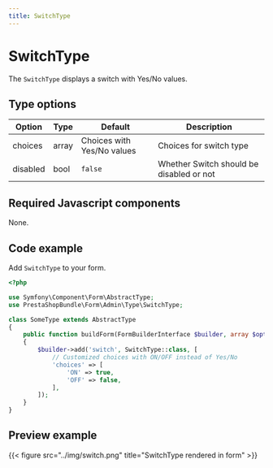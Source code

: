 ```yaml
---
title: SwitchType
---
```


# SwitchType

The `SwitchType` displays a switch with Yes/No values.

## Type options

| Option | Type   | Default | Description                      |
| ------ | ------ | ------- | -------------------------------- |
| choices   | array | Choices with Yes/No values  | Choices for switch type |
| disabled   | bool | `false`  | Whether Switch should be disabled or not |

## Required Javascript components
    
None.

## Code example

Add `SwitchType` to your form.

```php
<?php

use Symfony\Component\Form\AbstractType;
use PrestaShopBundle\Form\Admin\Type\SwitchType;

class SomeType extends AbstractType
{
    public function buildForm(FormBuilderInterface $builder, array $options)
    {
        $builder->add('switch', SwitchType::class, [
            // Customized choices with ON/OFF instead of Yes/No
            'choices' => [
                'ON' => true,
                'OFF' => false,
            ],
        ]);
    }
}
```

## Preview example

{{< figure src="../img/switch.png" title="SwitchType rendered in form" >}}
